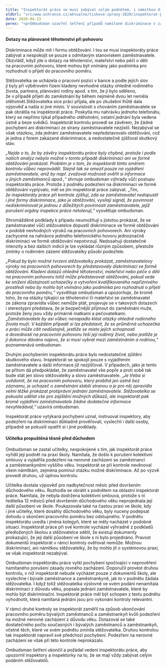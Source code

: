 ```yaml
---
title: "Inspektorát práce se musí zabývat celým podnětem, i námitkou diskriminace"
oldUrl: "src/www.ochrance.cz/aktualne/tiskove-zpravy-2020/inspektorat-prace-se-musi-zabyvat-celym-podnetem-i-namitkou-diskriminace"
date: 2020-04-23
perex: "<p>Ombudsman uzavřel šetření případů namítané diskriminace v zaměstnání, v nichž inspektoráty práce provedly nedostatečnou kontrolu, nevěnovaly se podezření na diskriminaci a nedostatečně zjistily skutkový stav. Inspektoráty pochybení uznaly a poučily inspektory, aby kontroly zaměstnavatelů prováděli důkladněji a zabývali se všemi námitkami stěžovatelů.</p>"
---
```


<!-- imported from the old website -->

<h4>Dotazy na plánované těhotenství při pohovoru</h4><p>Diskriminace může mít i formu obtěžování. I tou se musí inspektoráty práce zabývat a nespokojit se pouze s odmítavým stanoviskem zaměstnavatele. Obzvlášť, když jde o dotazy na těhotenství, mateřství nebo péči o děti na pracovním pohovoru, které mohou být vnímány jako podmínka pro rozhodnutí o přijetí do pracovního poměru.</p><p>Stěžovatelka se ucházela o pracovní pozici v bance a podle jejích slov jí byly při výběrovém řízení kladeny nevhodné otázky ohledně rodinného života, partnera, plánování rodiny apod. s tím, že jí bylo sděleno, že v případě přijetí do zaměstnání by během nejméně dvou let neměla otěhotnět.Stěžovatelka sice práci přijala, ale po zkušební lhůtě dala výpověď a našla si jiné místo. V souvislosti s chováním zaměstnavatele se pak obrátila na inspektorát práce. Poskytla mu nahrávku jednoho telefonátu, který se nepřímo týkal případného otěhotnění, ostatní jednání byla vedena ústně a beze svědků. Inspektorát kontrolu provedl se závěrem, že žádné pochybení ani diskriminaci ze strany zaměstnavatele nezjistil. Nezabýval se však otázkou, zda jednání zaměstnavatele nepředstavovalo obtěžování, což je jedna z forem zakázané diskriminace, a nedostatečně zjišťoval skutkový stav. </p><p><i>„Nejde o to, že by závěry inspektorátu práce byly chybné, protože i podle našich analýz nebylo možné v tomto případě diskriminaci ani ve formě obtěžování prokázat. Problém je v tom, že inspektorát tímto směrem kontrolu vůbec neprováděl. Stejně tak se omezil pouze na vyjádření zaměstnavatele, aniž by např. zvažoval možnosti ověřit si informace u jiných zaměstnanců apod.,“</i> shrnuje ombudsman výhrady vůči postupu inspektorátu práce. Protože z podnětu podezření na diskriminaci ve formě obtěžování vyplývalo, měl se jím inspektorát práce zabývat. <i>„Tím, že inspektoráty práce při kontrole zjišťují, zda se zaměstnavatel nedopustil i jiné formy diskriminace, jako je obtěžování, vysílají signál, že povinnost nediskriminovat je jednou z důležitých povinností zaměstnavatele, jejíž porušení orgány inspekce práce netolerují,“</i> vysvětluje ombudsman.</p><p>Shromážděné podklady k případu neumožňují s jistotou prokázat, že se zaměstnavatel vůči stěžovatelce dopustil diskriminace ve formě obtěžování v podobě nevhodných výroků na pracovních pohovorech. Ani výroky zachycené na nahrávce jediného telefonického hovoru jednoznačně diskriminaci ve formě obtěžování nepotvrzují. Nedosahují dostatečné intenzity a bez dalších indicií je lze vykládat různým způsobem, přestože zmínky o rodinném zázemí stěžovatelky působí podezřele.</p><p><i>„Pokud by bylo možné tvrzení stěžovatelky prokázat, zaměstnavatelovy výroky na pracovních pohovorech by představovaly diskriminaci ve formě obtěžování. Kladení dotazů ohledně těhotenství, mateřství nebo péče o děti na pracovním pohovoru totiž může představovat obtěžování, pokud vede ke snížení důstojnosti uchazečky a vytvoření kvalifikovaného nepříznivého prostředí nebo by mohlo být vnímáno jako podmínka pro rozhodnutí o přijetí do pracovního poměru,“</i> vysvětluje ombudsman a upozorňuje, že kromě toho, že na otázky týkající se těhotenství či mateřství se zaměstnavatel ze zákona zpravidla vůbec nemůže ptát, projevuje se v takových dotazech i stereotypní představa, že je bezpečnější přijmout do zaměstnání muže, protože ženy jsou vždy primárně matkami a pečovatelkami. „<i>Zaměstnavatele by asi vůbec nenapadlo klást otázky ohledně rodinného života muži. V každém případě si lze představit, že se průměrná uchazečka o práci může cítit nedůstojně, jestliže se místo jejích schopností a dovedností na pracovním pohovoru řeší její rodinný život, nebo jestliže je jí dokonce dáváno najevo, že si musí vybrat mezi zaměstnáním a rodinou,“</i> poznamenává ombudsman.</p><p>Druhým pochybením inspektorátu práce bylo nedostatečné zjištění skutkového stavu. Inspektorát se spokojil pouze s vyjádřením zaměstnavatele a další informace již nezjišťoval. V případech, jako je tento se přitom dá předpokládat, že zaměstnavatel vše popře a proti sobě tak bude stát jen slovo stěžovatelky a slovo zaměstnavatele. „<i>Je třeba si uvědomit, že na pracovním pohovoru, který probíhá jen ústně bez záznamu, je uchazeč o zaměstnání slabší stranou a je pro něj zpravidla velmi těžké prokázat protiprávní jednání zaměstnavatele. Stěžovatelka se pokusila udělat vše pro zajištění možných důkazů, ale inspektorát pak kromě vyjádření zaměstnavatele žádné dodatečné informace nevyhledával,“</i> uzavírá ombudsman.</p><p>Inspektorát práce vytýkaná pochybení uznal, instruoval inspektory, aby podezření na diskriminaci důkladně prověřovali, vyslechli i další osoby, případně se pokusili opatřit si i jiné podklady.</p><h4>Učitelka propuštěná těsně před důchodem</h4><p>Ombudsman se zastal učitelky, nespokojené s tím, jak inspektorát práce vyřídil její podnět na praxi školy. Namítala, že došlo k porušení kolektivní smlouvy a vyjádřila podezření na nerovné zacházení se zaměstnanci a zaměstnankyněmi vyššího věku. Inspektorát se při kontrole nevěnoval všem námitkám, zejména pominul otázku možné diskriminace. Až po výzvě provedl druhou, už úplnou kontrolu.</p><p>Učitelka dostala výpověď pro nadbytečnost měsíc před dovršením důchodového věku. Rozhodla se obrátit s podnětem na oblastní inspektorát práce. Namítala, že nebyla dodržena kolektivní smlouva, protože s ní ředitelka 12 měsíců před dovršením důchodového věku neprojednala její další působení ve škole. Poukazovala také na častou praxi ve škole, kdy i jiné učitelky, které dosáhly důchodového věku, byly nuceny podepsat dohodu o skončení pracovního poměru bez odstupného. V podnětu inspektorátu uvedla i jména kolegyň, které se měly nacházet v podobné situaci. Inspektorát práce při své kontrole vycházel výhradně z podkladů předložených školou a stěžovatelce sdělil, že existují dokumenty prokazující, že její další působení ve škole s ní bylo projednáno. Pravost dokumentů inspektorát v rámci kontroly ověřovat nemůže. Možnou diskriminací, ani námitkou stěžovatelky, že by mohlo jít o systémovou praxi, se však inspektorát nezabýval.</p><p>Ombudsman inspektorátu práce vytkl pochybení spočívající v neprověření namítaného porušení zásady rovného zacházení. Doporučil provést druhou kontrolu, v níž inspektorát nebude vycházet pouze z dokumentů školy, ale vyslechne i bývalé zaměstnance a zaměstnankyně, jak to v podnětu žádala stěžovatelka. I když totiž stěžovatelka výslovně ve svém podání nenamítala diskriminaci z důvodu věku, popsala jednání zaměstnavatele, které by mohlo být diskriminační. Inspektorát práce měl být schopen z textu podnětu vyhodnotit, která namítaná jednání jsou pro vykonání kontroly relevantní. </p><p>V rámci druhé kontroly se inspektorát zaměřil na způsob ukončování pracovního poměru bývalých zaměstnanců a zaměstnankyň kvůli podezření na možné nerovné zacházení z důvodu věku. Dotazoval se také dostatečného počtu současných i bývalých zaměstnanců a zaměstnankyň, včetně těch, které ve svém podnětu zmínila stěžovatelka. Druhou kontrolou tak inspektorát napravil své předchozí pochybení. Podezření na nerovné zacházení se však při této kontrole neprokázalo.</p><p>Ombudsman šetření ukončil a požádal vedení inspektorátu práce, aby upozornil inspektory a inspektorky na to, že se mají vždy zabývat celým podáním stěžovatelů.</p>
